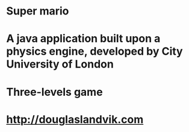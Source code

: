 # Super mario
# A java application built upon a physics engine, developed by City University of London
# Three-levels game
#
#
# http://douglaslandvik.com 
